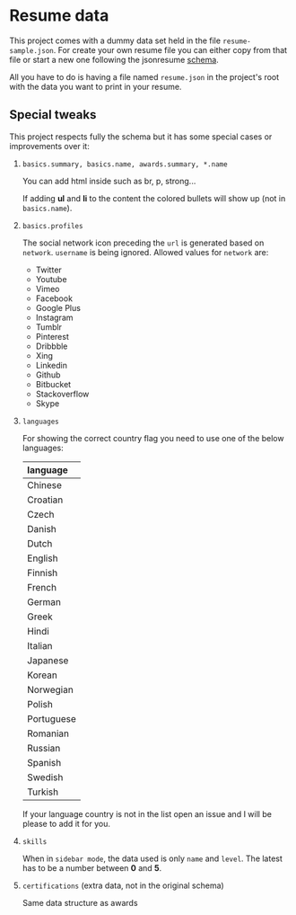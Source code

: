 # Resume data

This project comes with a dummy data set held in the file `resume-sample.json`.
For create your own resume file you can either copy from that file or start a
new one following the jsonresume [schema](https://jsonresume.org/schema/).

All you have to do is having a file named `resume.json` in the project's root
with the data you want to print in your resume.

## Special tweaks

This project respects fully the schema but it has some special cases or improvements over it:

1. `basics.summary, basics.name, awards.summary, *.name`

   You can add html inside such as br, p, strong... 
   
   If adding **ul** and **li** to the content the colored bullets will show up (not in `basics.name`).

2. `basics.profiles`

   The social network icon preceding the `url` is generated based on `network`.
   `username` is being ignored.
   Allowed values for `network` are:

   + Twitter
   + Youtube
   + Vimeo
   + Facebook
   + Google Plus
   + Instagram
   + Tumblr
   + Pinterest
   + Dribbble
   + Xing
   + Linkedin
   + Github
   + Bitbucket
   + Stackoverflow
   + Skype

3. `languages`

   For showing the correct country flag you need to use one of the below languages:

   | language       |
   |:---------------|
   | Chinese        |
   | Croatian       |
   | Czech          |
   | Danish         |
   | Dutch          |
   | English        |
   | Finnish        |
   | French         |
   | German         |
   | Greek          |
   | Hindi          |
   | Italian        |
   | Japanese       |
   | Korean         |
   | Norwegian      |
   | Polish         |
   | Portuguese     |
   | Romanian       |
   | Russian        |
   | Spanish        |
   | Swedish        |
   | Turkish        |

   If your language country is not in the list open an issue and I will
   be please to add it for you.

4. `skills`

   When in `sidebar mode`, the data used is only `name` and `level`. The latest
   has to be a number between **0** and **5**.

5. `certifications` (extra data, not in the original schema)

   Same data structure as awards
